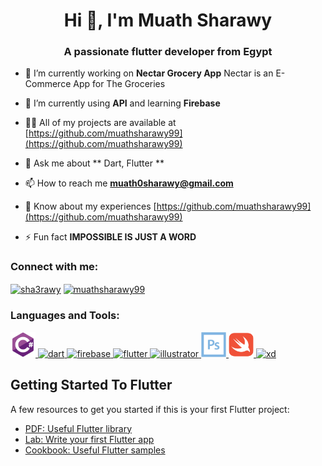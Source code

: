 <h1 align="center">Hi 👋, I'm Muath Sharawy</h1>
<h3 align="center">A passionate flutter developer from Egypt</h3>

- 🔭 I’m currently working on **Nectar Grocery App**
  Nectar is an E-Commerce App for The Groceries

- 🌱 I’m currently using **API** and learning **Firebase**

- 👨‍💻 All of my projects are available at [https://github.com/muathsharawy99](https://github.com/muathsharawy99)

- 💬 Ask me about ** Dart, Flutter **

- 📫 How to reach me **muath0sharawy@gmail.com**

- 📄 Know about my experiences [https://github.com/muathsharawy99](https://github.com/muathsharawy99)

- ⚡ Fun fact **IMPOSSIBLE IS JUST A WORD**

<h3 align="left">Connect with me:</h3>
<p align="left">
<a href="https://linkedin.com/in/sha3rawy" target="blank"><img align="center" src="https://raw.githubusercontent.com/rahuldkjain/github-profile-readme-generator/master/src/images/icons/Social/linked-in-alt.svg" alt="sha3rawy" height="30" width="40" /></a>
<a href="https://fb.com/muathsharawy99" target="blank"><img align="center" src="https://raw.githubusercontent.com/rahuldkjain/github-profile-readme-generator/master/src/images/icons/Social/facebook.svg" alt="muathsharawy99" height="30" width="40" /></a>
</p>

<h3 align="left">Languages and Tools:</h3>
<p align="left"> <a href="https://www.w3schools.com/cs/" target="_blank" rel="noreferrer"> <img src="https://raw.githubusercontent.com/devicons/devicon/master/icons/csharp/csharp-original.svg" alt="csharp" width="40" height="40"/> </a> <a href="https://dart.dev" target="_blank" rel="noreferrer"> <img src="https://www.vectorlogo.zone/logos/dartlang/dartlang-icon.svg" alt="dart" width="40" height="40"/> </a> <a href="https://firebase.google.com/" target="_blank" rel="noreferrer"> <img src="https://www.vectorlogo.zone/logos/firebase/firebase-icon.svg" alt="firebase" width="40" height="40"/> </a> <a href="https://flutter.dev" target="_blank" rel="noreferrer"> <img src="https://www.vectorlogo.zone/logos/flutterio/flutterio-icon.svg" alt="flutter" width="40" height="40"/> </a> <a href="https://www.adobe.com/in/products/illustrator.html" target="_blank" rel="noreferrer"> <img src="https://www.vectorlogo.zone/logos/adobe_illustrator/adobe_illustrator-icon.svg" alt="illustrator" width="40" height="40"/> </a> <a href="https://www.photoshop.com/en" target="_blank" rel="noreferrer"> <img src="https://raw.githubusercontent.com/devicons/devicon/master/icons/photoshop/photoshop-line.svg" alt="photoshop" width="40" height="40"/> </a> <a href="https://developer.apple.com/swift/" target="_blank" rel="noreferrer"> <img src="https://raw.githubusercontent.com/devicons/devicon/master/icons/swift/swift-original.svg" alt="swift" width="40" height="40"/> </a> <a href="https://www.adobe.com/products/xd.html" target="_blank" rel="noreferrer"> <img src="https://cdn.worldvectorlogo.com/logos/adobe-xd.svg" alt="xd" width="40" height="40"/> </a> </p>

## Getting Started To Flutter

A few resources to get you started if this is your first Flutter project:

- [PDF: Useful Flutter library](https://pub.dev/packages/syncfusion_flutter_pdf)
- [Lab: Write your first Flutter app](https://docs.flutter.dev/get-started/codelab)
- [Cookbook: Useful Flutter samples](https://docs.flutter.dev/cookbook)

